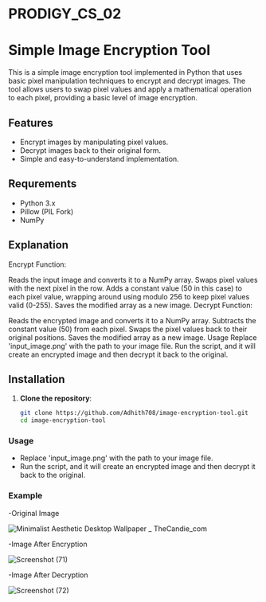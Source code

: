 # PRODIGY_CS_02

# Simple Image Encryption Tool

This is a simple image encryption tool implemented in Python that uses basic pixel manipulation techniques to encrypt and decrypt images. The tool allows users to swap pixel values and apply a mathematical operation to each pixel, providing a basic level of image encryption.

## Features

- Encrypt images by manipulating pixel values.
- Decrypt images back to their original form.
- Simple and easy-to-understand implementation.

## Requrements

- Python 3.x
- Pillow (PIL Fork)
- NumPy

## Explanation

Encrypt Function:

Reads the input image and converts it to a NumPy array.
Swaps pixel values with the next pixel in the row.
Adds a constant value (50 in this case) to each pixel value, wrapping around using modulo 256 to keep pixel values valid (0-255).
Saves the modified array as a new image.
Decrypt Function:

Reads the encrypted image and converts it to a NumPy array.
Subtracts the constant value (50) from each pixel.
Swaps the pixel values back to their original positions.
Saves the modified array as a new image.
Usage
Replace 'input_image.png' with the path to your image file.
Run the script, and it will create an encrypted image and then decrypt it back to the original.
## Installation

1. **Clone the repository**:

   ```bash
   git clone https://github.com/Adhith708/image-encryption-tool.git
   cd image-encryption-tool

### Usage

- Replace 'input_image.png' with the path to your image file.
- Run the script, and it will create an encrypted image and then decrypt it back to the original.

### Example

-Original Image 

![Minimalist Aesthetic Desktop Wallpaper _ TheCandie_com](https://github.com/user-attachments/assets/ad02a5bc-6e9c-4212-a1a2-a7f141560e99)

-Image After Encryption

![Screenshot (71)](https://github.com/user-attachments/assets/d898a740-2155-445a-9237-dc427274fd8c)

-Image After Decryption

![Screenshot (72)](https://github.com/user-attachments/assets/b97a88ce-63f0-48fb-911a-d3de46d630f2)
